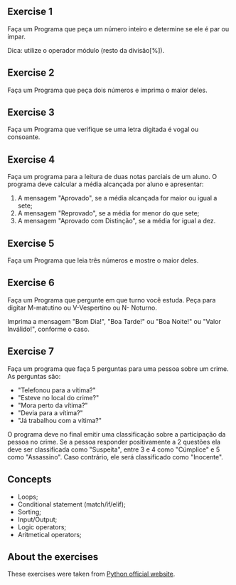 ## Exercise 1
Faça um Programa que peça um número inteiro e determine se ele é par ou ímpar. 

Dica: utilize o operador módulo (resto da divisão[%]).​

## Exercise 2
Faça um Programa que peça dois números e imprima o maior deles.​

## Exercise 3
Faça um Programa que verifique se uma letra digitada é vogal ou consoante.

## Exercise 4
Faça um programa para a leitura de duas notas parciais de um aluno. O programa deve calcular a média alcançada por aluno e apresentar:​

1) A mensagem "Aprovado", se a média alcançada for maior ou igual a sete;
2) A mensagem "Reprovado", se a média for menor do que sete;​
3) A mensagem "Aprovado com Distinção", se a média for igual a dez.

## Exercise 5
Faça um Programa que leia três números e mostre o maior deles.​

## Exercise 6
Faça um Programa que pergunte em que turno você estuda. Peça para digitar M-matutino ou V-Vespertino ou N- Noturno. 

Imprima a mensagem "Bom Dia!", "Boa Tarde!" ou "Boa Noite!" ou "Valor Inválido!", conforme o caso.​

## Exercise 7
Faça um programa que faça 5 perguntas para uma pessoa sobre um crime. As perguntas são:​

- "Telefonou para a vítima?"​
- "Esteve no local do crime?"​
- "Mora perto da vítima?"​
- "Devia para a vítima?"​
- "Já trabalhou com a vítima?" 

O programa deve no final emitir uma classificação sobre a participação da pessoa no crime. Se a pessoa responder positivamente a 2 questões ela deve ser classificada como "Suspeita", entre 3 e 4 como "Cúmplice" e 5 como "Assassino". Caso contrário, ele será classificado como "Inocente".

## Concepts
* Loops;
* Conditional statement (match/if/elif);
* Sorting;
* Input/Output;
* Logic operators;
* Aritmetical operators;

## About the exercises
These exercises were taken from [Python official website](https://wiki.python.org.br/ListaDeExercicios​).